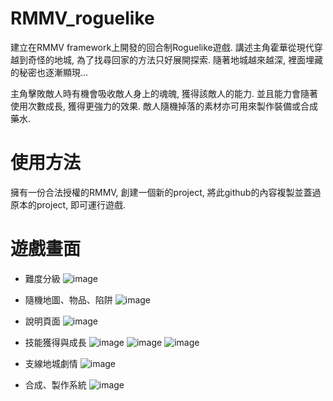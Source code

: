 # RMMV_roguelike
建立在RMMV framework上開發的回合制Roguelike遊戲. 講述主角霍華從現代穿越到奇怪的地城, 為了找尋回家的方法只好展開探索. 隨著地城越來越深, 裡面埋藏的秘密也逐漸顯現...

主角擊敗敵人時有機會吸收敵人身上的魂魄, 獲得該敵人的能力. 並且能力會隨著使用次數成長, 獲得更強力的效果. 敵人隨機掉落的素材亦可用來製作裝備或合成藥水.

# 使用方法
擁有一份合法授權的RMMV, 創建一個新的project, 將此github的內容複製並蓋過原本的project, 即可運行遊戲.

# 遊戲畫面
* 難度分級
![image](https://user-images.githubusercontent.com/8130848/222472640-11eba393-e25f-44fa-8cfb-ecb14935a905.png)

* 隨機地圖、物品、陷阱
![image](https://user-images.githubusercontent.com/8130848/222480878-373b40a8-0f94-446f-b761-3460ee05f806.png)

* 說明頁面
![image](https://user-images.githubusercontent.com/8130848/222473306-3c9e04d0-3a82-4ac6-87b7-02f811148100.png)

* 技能獲得與成長
![image](https://user-images.githubusercontent.com/8130848/222480351-a7edb680-52c3-439a-b124-c0bda0b85279.png)
![image](https://user-images.githubusercontent.com/8130848/222474688-2c20bd38-9805-4610-aa5f-22fb91da9870.png)
![image](https://user-images.githubusercontent.com/8130848/222476070-ba2c0b15-49cf-4059-9afe-55b1f3a2b647.png)

* 支線地城劇情
![image](https://user-images.githubusercontent.com/8130848/222474062-e7381eb7-47e2-4a7e-9267-95a926f9a667.png)

* 合成、製作系統
![image](https://user-images.githubusercontent.com/8130848/222474254-22ba2638-98d2-4bc4-b6c5-e00085b537de.png)
